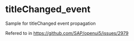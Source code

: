 # titleChanged_event

Sample for titleChanged event propagation

Refered to in https://github.com/SAP/openui5/issues/2979
